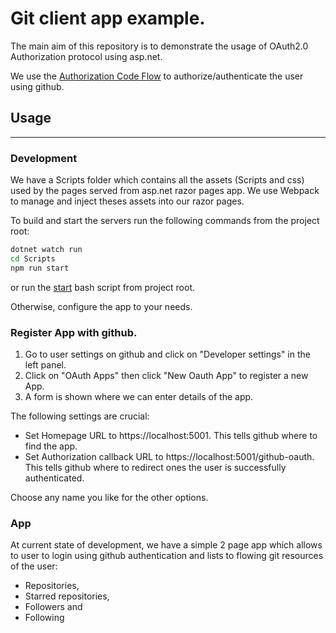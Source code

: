# Git client app example.
The main aim of this repository is to demonstrate the usage of OAuth2.0 Authorization protocol using asp.net.

We use the [Authorization Code Flow](https://tools.ietf.org/html/rfc6749#section-4.1) to authorize/authenticate the user using github.




## Usage

---

### Development
We have a Scripts folder which contains all the assets (Scripts and css) used by the pages served from asp.net razor pages app.
We use Webpack to manage and inject theses assets into our razor pages.

To build and start the servers run the following commands from the project root:
```bash
dotnet watch run
cd Scripts
npm run start
```

or run the [start](start.sh) bash script from project root.

Otherwise, configure the app to your needs.

### Register App with github.

1. Go to user settings on github and click on "Developer settings" in the left panel.
2. Click on "OAuth Apps" then click "New Oauth App" to register a new App.
3. A form is shown where we can enter details of the app.

The following settings are crucial: 

* Set Homepage URL to https://localhost:5001. This tells github where to find the app.
* Set Authorization callback URL to  https://localhost:5001/github-oauth. This tells github where to redirect ones the user is successfully authenticated.

Choose any name you like for the other options.

### App 
At current state of development, we have a simple 2 page app which allows to user to login using github authentication
and lists to flowing git resources of the user:

* Repositories,
* Starred repositories,
* Followers and
* Following

